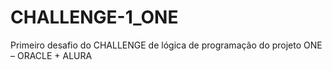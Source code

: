 # CHALLENGE-1_ONE
 Primeiro desafio do CHALLENGE de lógica de programação do projeto ONE – ORACLE + ALURA
